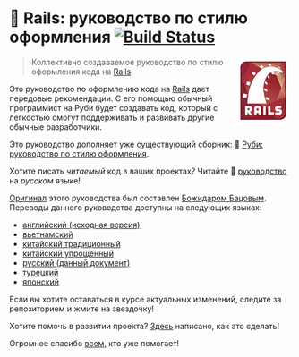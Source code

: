 # :green_book: Rails: руководство по стилю оформления [![Build Status](https://api.travis-ci.org/arbox/rails-style-guide.svg?branch=master)](https://travis-ci.org/arbox/rails-style-guide)

> [<img src="assets/Ruby_on_Rails_logo.jpg" align="right" height="120px" alt="Ruby on Rails Logo" />][ror]

> Коллективно создаваемое руководство по стилю оформления кода на [Rails][ror]

Это руководство по оформлению кода на [Rails][ror] дает передовые рекомендации.
С его помощью обычный программист на Руби будет создавать код, который
с легкостью смогут поддерживать и развивать другие обычные разработчики.

Это руководство дополняет уже существующий сборник:
:blue_book: [Руби: руководство по стилю оформления][ruby-style-guide].

Хотите писать _читаемый_ код в ваших проектах? Читайте :green_book: [руководство][russian] на _русском_ языке!

[Оригинал][english] этого руководства был составлен
[Божидаром Бацовым][bbatsov]. Переводы данного руководства доступны на
следующих языках:

* [английский (исходная версия)][english]
* [вьетнамский](https://github.com/CQBinh/rails-style-guide/blob/master/README-viVN.md)
* [китайский традиционный](https://github.com/JuanitoFatas/rails-style-guide/blob/master/README-zhTW.md)
* [китайский упрощенный](https://github.com/JuanitoFatas/rails-style-guide/blob/master/README-zhCN.md)
* [русский (данный документ)][russian]
* [турецкий](https://github.com/tolgaavci/rails-style-guide/blob/master/README-trTR.md)
* [японский](https://github.com/satour/rails-style-guide/blob/master/README-jaJA.md)

Если вы хотите оставаться в курсе актуальных изменений, следите за репозиторием
и жмите на звездочку!

Хотите помочь в развитии проекта? [Здесь](CONTRIBUTING-ruRU.md) написано, как это сделать!

Огромное спасибо [всем](CONTRIBUTORS.md), кто уже помогает!

[russian]: https://github.com/arbox/rails-style-guide/blob/master/README-ruRU.md
[english]: https://github.com/bbatsov/rails-style-guide/blob/master/README.md
[bbatsov]: https://github.com/bbatsov
[ruby-style-guide]: https://github.com/arbox/ruby-style-guide/blob/master/README-ruRU.md
[ror]: http://rubyonrails.org/
